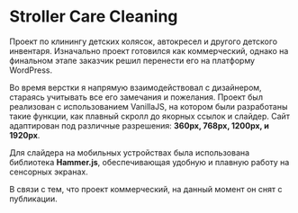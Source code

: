# Stroller Care Cleaning

Проект по клинингу детских колясок, автокресел и другого детского инвентаря. Изначально проект готовился как коммерческий, однако на финальном этапе заказчик решил перенести его на платформу WordPress.

Во время верстки я напрямую взаимодействовал с дизайнером, стараясь учитывать все его замечания и пожелания. Проект был реализован с использованием VanillaJS, на котором были разработаны такие функции, как плавный скролл до якорных ссылок и слайдер. Сайт адаптирован под различные разрешения: **360px, 768px, 1200px, и 1920px**.

Для слайдера на мобильных устройствах была использована библиотека **Hammer.js**, обеспечивающая удобную и плавную работу на сенсорных экранах.

В связи с тем, что проект коммерческий, на данный момент он снят с публикации.
